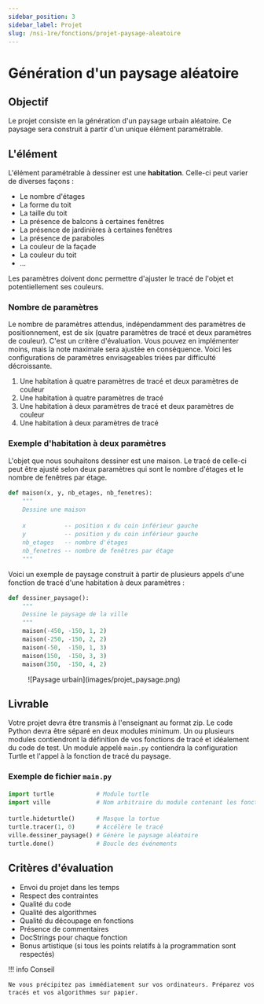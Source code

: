 ```yaml
---
sidebar_position: 3
sidebar_label: Projet
slug: /nsi-1re/fonctions/projet-paysage-aleatoire
---
```


# Génération d'un paysage aléatoire

## Objectif
Le projet consiste en la génération d'un paysage urbain aléatoire.
Ce paysage sera construit à partir d'un unique élément paramétrable. 

## L'élément
L'élément paramétrable à dessiner est une **habitation**. Celle-ci peut varier de diverses façons :

- Le nombre d'étages
- La forme du toit
- La taille du toit
- La présence de balcons à certaines fenêtres
- La présence de jardinières à certaines fenêtres
- La présence de paraboles
- La couleur de la façade
- La couleur du toit
- ...

Les paramètres doivent donc permettre d'ajuster le tracé de l'objet et potentiellement ses couleurs.

### Nombre de paramètres
Le nombre de paramètres attendus, indépendamment des paramètres de positionnement, est de six (quatre paramètres de tracé et deux paramètres de couleur).
C'est un critère d'évaluation. Vous pouvez en implémenter moins, mais la note maximale sera ajustée en conséquence.
Voici les configurations de paramètres envisageables triées par difficulté décroissante.

1. Une habitation à quatre paramètres de tracé et deux paramètres de couleur
2. Une habitation à quatre paramètres de tracé
3. Une habitation à deux paramètres de tracé et deux paramètres de couleur
4. Une habitation à deux paramètres de tracé

### Exemple d'habitation à deux paramètres
L'objet que nous souhaitons dessiner est une maison.
Le tracé de celle-ci peut être ajusté selon deux paramètres qui sont le nombre d'étages et le nombre de fenêtres par étage.

```python
def maison(x, y, nb_etages, nb_fenetres):
    """
    Dessine une maison
    
    x           -- position x du coin inférieur gauche
    y           -- position y du coin inférieur gauche
    nb_etages   -- nombre d'étages
    nb_fenetres -- nombre de fenêtres par étage
    """
```

Voici un exemple de paysage construit à partir de plusieurs appels d'une fonction de tracé d'une habitation à deux paramètres :

```python
def dessiner_paysage():
    """
    Dessine le paysage de la ville
    """
    maison(-450, -150, 1, 2)
    maison(-250, -150, 2, 2)
    maison(-50,  -150, 1, 3)
    maison(150,  -150, 3, 3)
    maison(350,  -150, 4, 2)
```

<figure markdown>
![Paysage urbain](images/projet_paysage.png)
</figure>

## Livrable

Votre projet devra être transmis à l'enseignant au format zip. Le code Python devra être séparé en deux modules minimum.
Un ou plusieurs modules contiendront la définition de vos fonctions de tracé et idéalement du code de test.
Un module appelé `main.py` contiendra la configuration Turtle et l'appel à la fonction de tracé du paysage.

### Exemple de fichier `main.py`

```python
import turtle            # Module turtle
import ville             # Nom arbitraire du module contenant les fonctions de dessin

turtle.hideturtle()      # Masque la tortue
turtle.tracer(1, 0)      # Accélère le tracé
ville.dessiner_paysage() # Génère le paysage aléatoire 
turtle.done()            # Boucle des événements
```

## Critères d'évaluation

- Envoi du projet dans les temps
- Respect des contraintes
- Qualité du code
- Qualité des algorithmes
- Qualité du découpage en fonctions
- Présence de commentaires
- DocStrings pour chaque fonction
- Bonus artistique (si tous les points relatifs à la programmation sont respectés)

!!! info Conseil

    Ne vous précipitez pas immédiatement sur vos ordinateurs. Préparez vos tracés et vos algorithmes sur papier.
